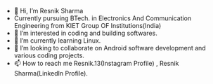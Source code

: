 - 👋 Hi, I’m Resnik Sharma 
- Currently pursuing BTech. in Electronics And Communication Engineering from KIET Group OF Institutions(India)
- 👀 I’m interested in coding and building softwares.
- 🌱 I’m currently learning Linux.
- 💞️ I’m looking to collaborate on Android software development and various coding projects.
-  📫 How to reach me Resnik.13(Instagram Profile) , Resnik Sharma(LinkedIn Profile).

<!---
Resnik13/Resnik13 is a ✨ special ✨ repository because its `README.md` (this file) appears on your GitHub profile.
You can click the Preview link to take a look at your changes.
--->
